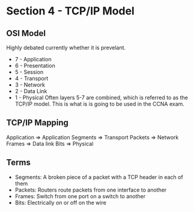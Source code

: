 # Section 4 - TCP/IP Model
## OSI Model
Highly debated currently whether it is prevelant.
- 7 - Application
- 6 - Presentation
- 5 - Session
- 4 - Transport
- 3 - Network
- 2 - Data Link
- 1 - Physical
Often layers 5-7 are combined, which is referred to as the TCP/IP model. This is what
is is going to be used in the CCNA exam.

## TCP/IP Mapping
Application => Application
Segments => Transport
Packets => Network
Frames => Data link
Bits => Physical

## Terms
- Segments: A broken piece of a packet with a TCP header in each of them
- Packets: Routers route packets from one interface to another
- Frames: Switch from one port on a switch to another
- Bits: Electrically on or off on the wire